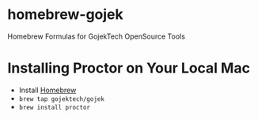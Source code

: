# homebrew-gojek
Homebrew Formulas for GojekTech OpenSource Tools

# Installing Proctor on Your Local Mac

* Install [Homebrew](https://docs.brew.sh/Installation)
* `brew tap gojektech/gojek`
* `brew install proctor`
